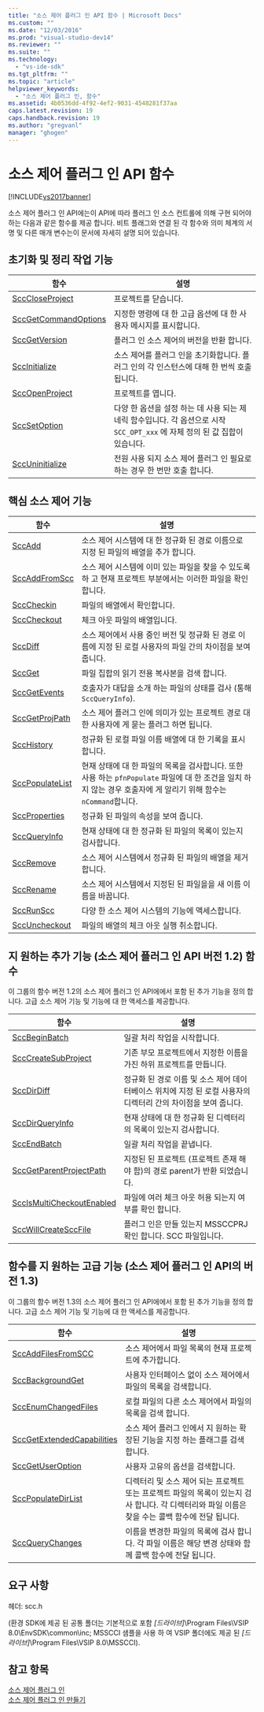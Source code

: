 ```yaml
---
title: "소스 제어 플러그 인 API 함수 | Microsoft Docs"
ms.custom: ""
ms.date: "12/03/2016"
ms.prod: "visual-studio-dev14"
ms.reviewer: ""
ms.suite: ""
ms.technology: 
  - "vs-ide-sdk"
ms.tgt_pltfrm: ""
ms.topic: "article"
helpviewer_keywords: 
  - "소스 제어 플러그 인, 함수"
ms.assetid: 4b0536dd-4f92-4ef2-9031-4548281f37aa
caps.latest.revision: 19
caps.handback.revision: 19
ms.author: "gregvanl"
manager: "ghogen"
---
```

# 소스 제어 플러그 인 API 함수
[!INCLUDE[vs2017banner](../code-quality/includes/vs2017banner.md)]

소스 제어 플러그 인 API에는이 API에 따라 플러그 인 소스 컨트롤에 의해 구현 되어야 하는 다음과 같은 함수를 제공 합니다. 비트 플래그와 연결 된 각 함수와 의미 체계의 서명 및 다른 매개 변수는이 문서에 자세히 설명 되어 있습니다.  
  
## 초기화 및 정리 작업 기능  
  
|함수|설명|  
|--------|--------|  
|[SccCloseProject](../extensibility/scccloseproject-function.md)|프로젝트를 닫습니다.|  
|[SccGetCommandOptions](../extensibility/sccgetcommandoptions-function.md)|지정한 명령에 대 한 고급 옵션에 대 한 사용자 메시지를 표시합니다.|  
|[SccGetVersion](../extensibility/sccgetversion-function.md)|플러그 인 소스 제어의 버전을 반환 합니다.|  
|[SccInitialize](../extensibility/sccinitialize-function.md)|소스 제어를 플러그 인을 초기화합니다. 플러그 인의 각 인스턴스에 대해 한 번씩 호출 됩니다.|  
|[SccOpenProject](../extensibility/sccopenproject-function.md)|프로젝트를 엽니다.|  
|[SccSetOption](../extensibility/sccsetoption-function.md)|다양 한 옵션을 설정 하는 데 사용 되는 제네릭 함수입니다. 각 옵션으로 시작 `SCC_OPT_xxx` 에 자체 정의 된 값 집합이 있습니다.|  
|[SccUninitialize](../extensibility/sccuninitialize-function.md)|전원 사용 되지 소스 제어 플러그 인 필요로 하는 경우 한 번만 호출 합니다.|  
  
## 핵심 소스 제어 기능  
  
|함수|설명|  
|--------|--------|  
|[SccAdd](../extensibility/sccadd-function.md)|소스 제어 시스템에 대 한 정규화 된 경로 이름으로 지정 된 파일의 배열을 추가 합니다.|  
|[SccAddFromScc](../extensibility/sccaddfromscc-function.md)|소스 제어 시스템에 이미 있는 파일을 찾을 수 있도록 하 고 현재 프로젝트 부분에서는 이러한 파일을 확인 합니다.|  
|[SccCheckin](../extensibility/scccheckin-function.md)|파일의 배열에서 확인합니다.|  
|[SccCheckout](../extensibility/scccheckout-function.md)|체크 아웃 파일의 배열입니다.|  
|[SccDiff](../extensibility/sccdiff-function.md)|소스 제어에서 사용 중인 버전 및 정규화 된 경로 이름에 지정 된 로컬 사용자의 파일 간의 차이점을 보여 줍니다.|  
|[SccGet](../extensibility/sccget-function.md)|파일 집합의 읽기 전용 복사본을 검색 합니다.|  
|[SccGetEvents](../extensibility/sccgetevents-function.md)|호출자가 대답을 소개 하는 파일의 상태를 검사 \(통해 `SccQueryInfo`\).|  
|[SccGetProjPath](../extensibility/sccgetprojpath-function.md)|소스 제어 플러그 인에 의미가 있는 프로젝트 경로 대 한 사용자에 게 묻는 플러그 하면 됩니다.|  
|[SccHistory](../extensibility/scchistory-function.md)|정규화 된 로컬 파일 이름 배열에 대 한 기록을 표시합니다.|  
|[SccPopulateList](../extensibility/sccpopulatelist-function.md)|현재 상태에 대 한 파일의 목록을 검사합니다. 또한 사용 하는 `pfnPopulate` 파일에 대 한 조건을 일치 하지 않는 경우 호출자에 게 알리기 위해 함수는 `nCommand`합니다.|  
|[SccProperties](../extensibility/sccproperties-function.md)|정규화 된 파일의 속성을 보여 줍니다.|  
|[SccQueryInfo](../extensibility/sccqueryinfo-function.md)|현재 상태에 대 한 정규화 된 파일의 목록이 있는지 검사합니다.|  
|[SccRemove](../extensibility/sccremove-function.md)|소스 제어 시스템에서 정규화 된 파일의 배열을 제거합니다.|  
|[SccRename](../extensibility/sccrename-function.md)|소스 제어 시스템에서 지정된 된 파일을을 새 이름 이름을 바꿉니다.|  
|[SccRunScc](../extensibility/sccrunscc-function.md)|다양 한 소스 제어 시스템의 기능에 액세스합니다.|  
|[SccUncheckout](../extensibility/sccuncheckout-function.md)|파일의 배열의 체크 아웃 실행 취소합니다.|  
  
## 지 원하는 추가 기능 \(소스 제어 플러그 인 API 버전 1.2\) 함수  
 이 그룹의 함수 버전 1.2의 소스 제어 플러그 인 API에에서 포함 된 추가 기능을 정의 합니다. 고급 소스 제어 기능 및 기능에 대 한 액세스를 제공합니다.  
  
|함수|설명|  
|--------|--------|  
|[SccBeginBatch](../extensibility/sccbeginbatch-function.md)|일괄 처리 작업을 시작합니다.|  
|[SccCreateSubProject](../extensibility/scccreatesubproject-function.md)|기존 부모 프로젝트에서 지정한 이름을 가진 하위 프로젝트를 만듭니다.|  
|[SccDirDiff](../extensibility/sccdirdiff-function.md)|정규화 된 경로 이름 및 소스 제어 데이터베이스 위치에 지정 된 로컬 사용자의 디렉터리 간의 차이점을 보여 줍니다.|  
|[SccDirQueryInfo](../extensibility/sccdirqueryinfo-function.md)|현재 상태에 대 한 정규화 된 디렉터리의 목록이 있는지 검사합니다.|  
|[SccEndBatch](../extensibility/sccendbatch-function.md)|일괄 처리 작업을 끝냅니다.|  
|[SccGetParentProjectPath](../extensibility/sccgetparentprojectpath-function.md)|지정된 된 프로젝트 \(프로젝트 존재 해야 함\)의 경로 parent가 반환 되었습니다.|  
|[SccIsMultiCheckoutEnabled](../extensibility/sccismulticheckoutenabled-function.md)|파일에 여러 체크 아웃 허용 되는지 여부를 확인 합니다.|  
|[SccWillCreateSccFile](../extensibility/sccwillcreatesccfile-function.md)|플러그 인은 만들 있는지 MSSCCPRJ 확인 합니다. SCC 파일입니다.|  
  
## 함수를 지 원하는 고급 기능 \(소스 제어 플러그 인 API의 버전 1.3\)  
 이 그룹의 함수 버전 1.3의 소스 제어 플러그 인 API에에서 포함 된 추가 기능을 정의 합니다. 고급 소스 제어 기능 및 기능에 대 한 액세스를 제공합니다.  
  
|함수|설명|  
|--------|--------|  
|[SccAddFilesFromSCC](../extensibility/sccaddfilesfromscc-function.md)|소스 제어에서 파일 목록의 현재 프로젝트에 추가합니다.|  
|[SccBackgroundGet](../extensibility/sccbackgroundget-function.md)|사용자 인터페이스 없이 소스 제어에서 파일의 목록을 검색합니다.|  
|[SccEnumChangedFiles](../extensibility/sccenumchangedfiles-function.md)|로컬 파일의 다른 소스 제어에서 파일의 목록을 검색 합니다.|  
|[SccGetExtendedCapabilities](../extensibility/sccgetextendedcapabilities-function.md)|소스 제어 플러그 인에서 지 원하는 확장된 기능을 지정 하는 플래그를 검색 합니다.|  
|[SccGetUserOption](../extensibility/sccgetuseroption-function.md)|사용자 고유의 옵션을 검색합니다.|  
|[SccPopulateDirList](../extensibility/sccpopulatedirlist-function.md)|디렉터리 및 소스 제어 되는 프로젝트 또는 프로젝트 파일의 목록이 있는지 검사 합니다. 각 디렉터리와 파일 이름은 찾을 수는 콜백 함수에 전달 됩니다.|  
|[SccQueryChanges](../extensibility/sccquerychanges-function.md)|이름을 변경한 파일의 목록에 검사 합니다. 각 파일 이름은 해당 변경 상태와 함께 콜백 함수에 전달 됩니다.|  
  
## 요구 사항  
 헤더: scc.h  
  
 \(환경 SDK에 제공 된 공통 폴더는 기본적으로 포함 *\[드라이브\]*\\Program Files\\VSIP 8.0\\EnvSDK\\common\\inc; MSSCCI 샘플을 사용 하 여 VSIP 폴더에도 제공 된 *\[드라이브\]*\\Program Files\\VSIP 8.0\\MSSCCI\).  
  
## 참고 항목  
 [소스 제어 플러그 인](../extensibility/source-control-plug-ins.md)   
 [소스 제어 플러그 인 만들기](../extensibility/internals/creating-a-source-control-plug-in.md)